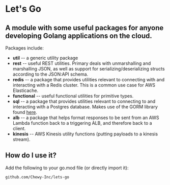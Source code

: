# Let's Go

A module with some useful packages for anyone developing Golang applications on the cloud. 
---
Packages include:

* **util** -- a generic utility package
* **rest** -- useful REST utilities. Primary deals with unmarshalling and marshalling JSON, as well as 
support for serializing/deserializing structs according to the JSON:API schema.
* **redis** -- a package that provides utilities relevant to connecting with and interacting with a 
Redis cluster. This is a common use case for AWS Elasticache.
* **functional** -- useful functional utilities for primitive types.
* **sql** -- a package that provides utilities relevant to connecting to and 
interacting with a Postgres database. Makes use of the GORM library found [here](https://github.com/jinzhu/gorm).
* **alb** -- a package that helps format responses to be sent from an AWS Lambda function back to a
 triggering ALB, and
therefore back to a client.
* **kinesis** -- AWS Kinesis utility functions (putting payloads to a kinesis stream).

## How do I use it?

Add the following to your go.mod file (or directly import it):

```shell script
github.com/Chewy-Inc/lets-go
```
